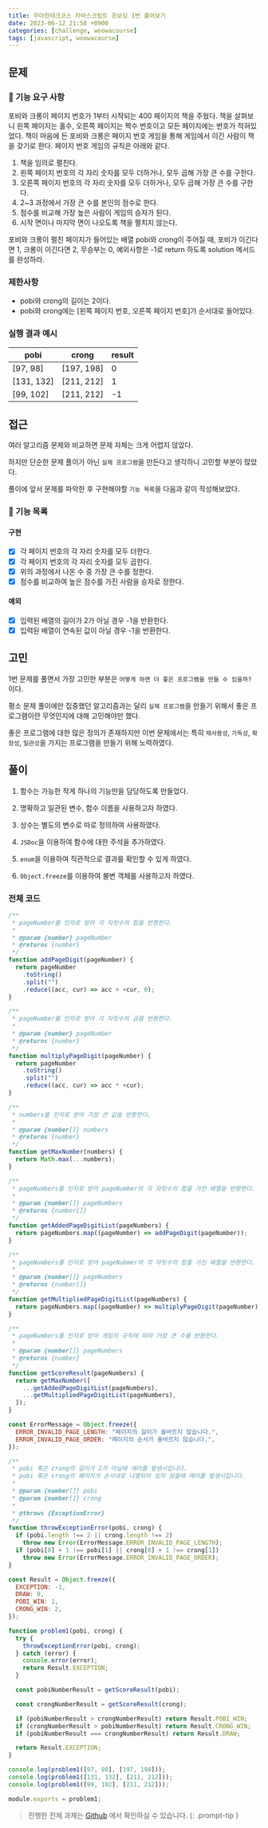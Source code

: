 ```yaml
---
title: 우아한테크코스 자바스크립트 온보딩 1번 풀어보기
date: 2023-06-12 21:58 +0900
categories: [challenge, woowacourse]
tags: [javascript, woowacourse]
---
```

## 문제

### 🚀 기능 요구 사항

포비와 크롱이 페이지 번호가 1부터 시작되는 400 페이지의 책을 주웠다. 책을 살펴보니 왼쪽 페이지는 홀수, 오른쪽 페이지는 짝수 번호이고 모든 페이지에는 번호가 적혀있었다. 책이 마음에 든 포비와 크롱은 페이지 번호 게임을 통해 게임에서 이긴 사람이 책을 갖기로 한다. 페이지 번호 게임의 규칙은 아래와 같다.

1. 책을 임의로 펼친다.
2. 왼쪽 페이지 번호의 각 자리 숫자를 모두 더하거나, 모두 곱해 가장 큰 수를 구한다.
3. 오른쪽 페이지 번호의 각 자리 숫자를 모두 더하거나, 모두 곱해 가장 큰 수를 구한다.
4. 2~3 과정에서 가장 큰 수를 본인의 점수로 한다.
5. 점수를 비교해 가장 높은 사람이 게임의 승자가 된다.
6. 시작 면이나 마지막 면이 나오도록 책을 펼치지 않는다.

포비와 크롱이 펼친 페이지가 들어있는 배열 pobi와 crong이 주어질 때, 포비가 이긴다면 1, 크롱이 이긴다면 2, 무승부는 0, 예외사항은 -1로 return 하도록 solution 메서드를 완성하라.

### 제한사항

- pobi와 crong의 길이는 2이다.
- pobi와 crong에는 [왼쪽 페이지 번호, 오른쪽 페이지 번호]가 순서대로 들어있다.

### 실행 결과 예시

| pobi       | crong      | result |
| ---------- | ---------- | ------ |
| [97, 98]   | [197, 198] | 0      |
| [131, 132] | [211, 212] | 1      |
| [99, 102]  | [211, 212] | -1     |

## 접근
여러 알고리즘 문제와 비교하면 문제 자체는 크게 어렵지 않았다.

하지만 단순한 문제 풀이가 아닌 `실제 프로그램`을 만든다고 생각하니 고민할 부분이 많았다. 

풀이에 앞서 문제를 파악한 후 구현해야할 `기능 목록`을 다음과 같이 작성해보았다.

### 📝 기능 목록

#### 구현
- [x] 각 페이지 번호의 각 자리 숫자를 모두 더한다.
- [x] 각 페이지 번호의 각 자리 숫자를 모두 곱한다.
- [x] 위의 과정에서 나온 수 중 가장 큰 수를 정한다.
- [x] 점수를 비교하여 높은 점수를 가진 사람을 승자로 정한다.

#### 예외
- [x] 입력된 배열의 길이가 2가 아닐 경우 -1을 반환한다.
- [x] 입력된 배열이 연속된 값이 아닐 경우 -1을 반환한다.

## 고민

1번 문제를 풀면서 가장 고민한 부분은 `어떻게 하면 더 좋은 프로그램을 만들 수 있을까?` 이다.

평소 문제 풀이에만 집중했던 알고리즘과는 달리 `실제 프로그램`을 만들기 위해서 좋은 프로그램이란 무엇인지에 대해 고민해야만 했다.

좋은 프로그램에 대한 많은 정의가 존재하지만 이번 문제에서는 특히 `재사용성`, `가독성`, `확장성`, `일관성`을 가지는 프로그램을 만들기 위해 노력하였다.

## 풀이

1. 함수는 가능한 작게 하나의 기능만을 담당하도록 만들었다.

2. 명확하고 일관된 변수, 함수 이름을 사용하고자 하였다.

3. 상수는 별도의 변수로 따로 정의하여 사용하였다.

4. `JSDoc`을 이용하여 함수에 대한 주석을 추가하였다.

5. `enum`을 이용하여 직관적으로 결과를 확인할 수 있게 하였다.

6. `Object.freeze`를 이용하여 불변 객체를 사용하고자 하였다.

### 전체 코드
```javascript
/**
 * pageNumber를 인자로 받아 각 자릿수의 합을 반환한다.
 *
 * @param {number} pageNumber
 * @returns {number}
 */
function addPageDigit(pageNumber) {
  return pageNumber
    .toString()
    .split("")
    .reduce((acc, cur) => acc + +cur, 0);
}

/**
 * pageNumber를 인자로 받아 각 자릿수의 곱을 반환한다.
 *
 * @param {number} pageNumber
 * @returns {number}
 */
function multiplyPageDigit(pageNumber) {
  return pageNumber
    .toString()
    .split("")
    .reduce((acc, cur) => acc * +cur);
}

/**
 * numbers를 인자로 받아 가장 큰 값을 반환한다.
 *
 * @param {number[]} numbers
 * @returns {number}
 */
function getMaxNumber(numbers) {
  return Math.max(...numbers);
}

/**
 * pageNumbers를 인자로 받아 pageNumber의 각 자릿수의 합을 가진 배열을 반환한다.
 *
 * @param {number[]} pageNumbers
 * @returns {number[]}
 */
function getAddedPageDigitList(pageNumbers) {
  return pageNumbers.map((pageNumber) => addPageDigit(pageNumber));
}

/**
 * pageNumbers를 인자로 받아 pageNubmer의 각 자릿수의 합을 가진 배열을 반환한다.
 *
 * @param {number[]} pageNumbers
 * @returns {number[]}
 */
function getMultipliedPageDigitList(pageNumbers) {
  return pageNumbers.map((pageNumber) => multiplyPageDigit(pageNumber));
}

/**
 * pageNumbers를 인자로 받아 게임의 규칙에 따라 가장 큰 수를 반환한다.
 *
 * @param {number[]} pageNumbers
 * @returns {number}
 */
function getScoreResult(pageNumbers) {
  return getMaxNumber([
    ...getAddedPageDigitList(pageNumbers),
    ...getMultipliedPageDigitList(pageNumbers),
  ]);
}

const ErrorMessage = Object.freeze({
  ERROR_INVALID_PAGE_LENGTH: "페이지의 길이가 올바르지 않습니다.",
  ERROR_INVALID_PAGE_ORDER: "페이지의 순서가 올바르지 않습니다.",
});

/**
 * pobi 혹은 crong의 길이가 2가 아닐때 에러를 발생시킵니다.
 * pobi 혹은 crong의 페이지가 순서대로 나열되어 있지 않을때 에러를 발생시킵니다.
 *
 * @param {number[]} pobi
 * @param {number[]} crong
 *
 * @throws {ExceptionError}
 */
function throwExceptionError(pobi, crong) {
  if (pobi.length !== 2 || crong.length !== 2)
    throw new Error(ErrorMessage.ERROR_INVALID_PAGE_LENGTH);
  if (pobi[0] + 1 !== pobi[1] || crong[0] + 1 !== crong[1])
    throw new Error(ErrorMessage.ERROR_INVALID_PAGE_ORDER);
}

const Result = Object.freeze({
  EXCEPTION: -1,
  DRAW: 0,
  POBI_WIN: 1,
  CRONG_WIN: 2,
});

function problem1(pobi, crong) {
  try {
    throwExceptionError(pobi, crong);
  } catch (error) {
    console.error(error);
    return Result.EXCEPTION;
  }

  const pobiNumberResult = getScoreResult(pobi);

  const crongNumberResult = getScoreResult(crong);

  if (pobiNumberResult > crongNumberResult) return Result.POBI_WIN;
  if (crongNumberResult > pobiNumberResult) return Result.CRONG_WIN;
  if (pobiNumberResult === crongNumberResult) return Result.DRAW;

  return Result.EXCEPTION;
}

console.log(problem1([97, 98], [197, 198]));
console.log(problem1([131, 132], [211, 212]));
console.log(problem1([99, 102], [211, 212]));

module.exports = problem1;
```

> 진행한 전체 과제는 [Github](https://github.com/L2HYUNN/TMG/tree/123327cc14d2771aae5af0066945ac8323a71818/Challenge/javascript-onboarding) 에서 확인하실 수 있습니다.
{: .prompt-tip }